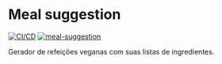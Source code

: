 # Meal suggestion

[![CI/CD](https://github.com/wlsf82/meal-suggestion/actions/workflows/cicd.yml/badge.svg)](https://github.com/wlsf82/meal-suggestion/actions)
[![meal-suggestion](https://img.shields.io/endpoint?url=https://cloud.cypress.io/badge/simple/dyjimv&style=flat&logo=cypress)](https://cloud.cypress.io/projects/dyjimv/runs)

Gerador de refeições veganas com suas listas de ingredientes.
